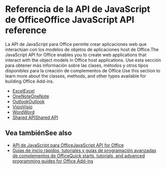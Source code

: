 # <a name="office-javascript-api-reference"></a><span data-ttu-id="0aabc-101">Referencia de la API de JavaScript de Office</span><span class="sxs-lookup"><span data-stu-id="0aabc-101">Office JavaScript API reference</span></span>

<span data-ttu-id="0aabc-102">La API de JavaScript para Office permite crear aplicaciones web que interactúan con los modelos de objetos de aplicaciones host de Office.</span><span class="sxs-lookup"><span data-stu-id="0aabc-102">The JavaScript API for Office enables you to create web applications that interact with the object models in Office host applications.</span></span> <span data-ttu-id="0aabc-103">Use esta sección para obtener más información sobre las clases, métodos y otros tipos disponibles para la creación de complementos de Office.</span><span class="sxs-lookup"><span data-stu-id="0aabc-103">Use this section to learn more about the classes, methods, and other types available for building Office Add-ins.</span></span>

- [<span data-ttu-id="0aabc-104">Excel</span><span class="sxs-lookup"><span data-stu-id="0aabc-104">Excel</span></span>](https://docs.microsoft.com/javascript/api/excel?view=office-js)
- [<span data-ttu-id="0aabc-105">OneNote</span><span class="sxs-lookup"><span data-stu-id="0aabc-105">OneNote</span></span>](https://docs.microsoft.com/javascript/api/onenote?view=office-js)
- [<span data-ttu-id="0aabc-106">Outlook</span><span class="sxs-lookup"><span data-stu-id="0aabc-106">Outlook</span></span>](https://docs.microsoft.com/javascript/api/outlook?view=office-js)
- [<span data-ttu-id="0aabc-107">Visio</span><span class="sxs-lookup"><span data-stu-id="0aabc-107">Visio</span></span>](https://docs.microsoft.com/javascript/api/visio?view=office-js)
- [<span data-ttu-id="0aabc-108">Word</span><span class="sxs-lookup"><span data-stu-id="0aabc-108">Word</span></span>](https://docs.microsoft.com/javascript/api/word?view=office-js)
- [<span data-ttu-id="0aabc-109">Shared API</span><span class="sxs-lookup"><span data-stu-id="0aabc-109">Shared API</span></span>](https://docs.microsoft.com/javascript/api/office?view=office-js)

## <a name="see-also"></a><span data-ttu-id="0aabc-110">Vea también</span><span class="sxs-lookup"><span data-stu-id="0aabc-110">See also</span></span>

- [<span data-ttu-id="0aabc-111">API de JavaScript para Office</span><span class="sxs-lookup"><span data-stu-id="0aabc-111">JavaScript API for Office</span></span>](https://docs.microsoft.com/javascript/office/javascript-api-for-office?view=office-js)
- [<span data-ttu-id="0aabc-112">Guías de inicio rápidos, tutoriales y guías de programación avanzadas de complementos de Office</span><span class="sxs-lookup"><span data-stu-id="0aabc-112">Quick starts, tutorials, and advanced programming guides for Office Add-ins</span></span>](https://docs.microsoft.com/office/dev/add-ins/overview/office-add-ins?view=office-js)
